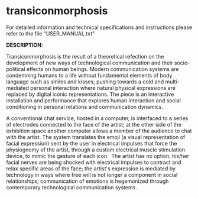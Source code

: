transiconmorphosis
==================
For detailed information and technical specifications and instructions please refer to the file "USER_MANUAL.txt"

__DESCRIPTION:__

Transiconmorphosis is the result of a theoretical refection on the development of new ways of technological communication and their socio-political effects on human beings. Modern communication systems are condemning humans to a life without fundamental elements of body language such as smiles and kisses; pushing towards a cold and multi-mediated personal interaction where natural physical expressions are replaced by digital iconic representations. The piece is an interactive installation and performance that explores human interaction and social conditioning in personal relations and communication dynamics. 

A conventional chat service, hosted in a computer, is interfaced to a series of electrodes connected to the face of the artist; at the other side of the exhibition space another computer allows a member of the audience to chat with the artist. The system translates the emoji (a visual representation of facial expression) sent by the user in electrical impulses that force the physiognomy of the artist, through a custom electrical muscle stimulation device, to mimic the gesture of each icon.  The artist has no option, his/her facial nerves are being shocked with electrical impulses to contract and relax specific areas of the face; the artist's expression is mediated by technology in ways where free will is not longer a component in social relationships; communication of emotions is hegemonized through contemporary technological communication systems.
